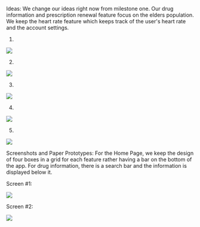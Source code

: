 Ideas:
We change our ideas right now from milestone one. Our drug information and prescription renewal feature focus on the elders population. We keep the heart rate feature which keeps track of the user's heart rate and the account settings.

1. 

![](https://github.com/ethan-cy/COGS121/blob/master/images/ad.PNG)

2. 

![](https://github.com/ethan-cy/COGS121/blob/master/images/as.PNG)

3. 

![](https://github.com/ethan-cy/COGS121/blob/master/images/Capture.PNG)

4. 

![](https://github.com/ethan-cy/COGS121/blob/master/images/Capture1.PNG)

5. 

![](https://github.com/ethan-cy/COGS121/blob/master/images/Capture2.PNG)

Screenshots and Paper Prototypes:
For the Home Page, we keep the design of four boxes in a grid for each feature rather having a bar on the bottom of the app. For drug information, there is a search bar and the information is displayed below it.

Screen #1:

![](https://github.com/ethan-cy/COGS121/blob/master/images/ad.PNG)

Screen #2:

![](https://github.com/ethan-cy/COGS121/blob/master/images/drug_info.PNG)
